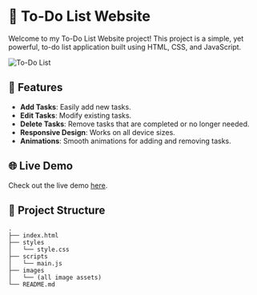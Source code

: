 
# 📝 To-Do List Website

Welcome to my To-Do List Website project! This project is a simple, yet powerful, to-do list application built using HTML, CSS, and JavaScript. 

![To-Do List](todo-list.png)

## 🌟 Features

- **Add Tasks**: Easily add new tasks.
- **Edit Tasks**: Modify existing tasks.
- **Delete Tasks**: Remove tasks that are completed or no longer needed.
- **Responsive Design**: Works on all device sizes.
- **Animations**: Smooth animations for adding and removing tasks.

## 🌐 Live Demo

Check out the live demo [here](https://helloiamraju.github.io/ToDo-list/
).

## 📂 Project Structure

```plaintext
.
├── index.html
├── styles
│   └── style.css
├── scripts
│   └── main.js
├── images
│   └── (all image assets)
└── README.md
